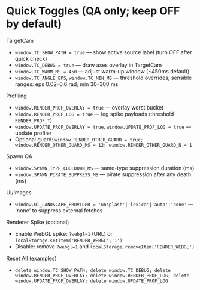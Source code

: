 # Quick Toggles (QA only; keep OFF by default)

TargetCam
- `window.TC_SHOW_PATH = true` — show active source label (turn OFF after quick check)
- `window.TC_DEBUG = true` — draw axes overlay in TargetCam
- `window.TC_WARM_MS = 450` — adjust warm-up window (~450ms default)
- `window.TC_ANGLE_EPS`, `window.TC_MIN_MS` — threshold overrides; sensible ranges: eps 0.02–0.6 rad; min 30–300 ms

Profiling
- `window.RENDER_PROF_OVERLAY = true` — overlay worst bucket
- `window.RENDER_PROF_LOG = true` — log spike payloads (threshold `RENDER_PROF_T`)
- `window.UPDATE_PROF_OVERLAY = true`, `window.UPDATE_PROF_LOG = true` — update profiler
- Optional guard: `window.RENDER_OTHER_GUARD = true; window.RENDER_OTHER_GUARD_MS = 12; window.RENDER_OTHER_GUARD_N = 1`

Spawn QA
- `window.SPAWN_TYPE_COOLDOWN_MS` — same-type suppression duration (ms)
- `window.SPAWN_PIRATE_SUPPRESS_MS` — pirate suppression after any death (ms)

UI/Images
- `window.UI_LANDSCAPE_PROVIDER = 'unsplash'|'lexica'|'auto'|'none'` — 'none' to suppress external fetches

Renderer Spike (optional)
- Enable WebGL spike: `?webgl=1` (URL) or `localStorage.setItem('RENDER_WEBGL','1')`
- Disable: remove `?webgl=1` and `localStorage.removeItem('RENDER_WEBGL')`

Reset All (examples)
- `delete window.TC_SHOW_PATH; delete window.TC_DEBUG; delete window.RENDER_PROF_OVERLAY; delete window.RENDER_PROF_LOG; delete window.UPDATE_PROF_OVERLAY; delete window.UPDATE_PROF_LOG`

